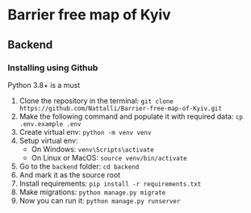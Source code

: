 # Barrier free map of Kyiv

## Backend

### Installing using Github

Python 3.8+ is a must

1. Clone the repository in the terminal:
`git clone https://github.com/Nattalli/Barrier-free-map-of-Kyiv.git`
2. Make the following command and populate it with required data:
`cp .env.example .env`
3. Create virtual env:
`python -m venv venv`
4. Setup virtual env:
    * On Windows: `venv\Scripts\activate`
    * On Linux or MacOS: `source venv/bin/activate`
5. Go to the `backend` folder:
`cd backend`
6. And mark it as the source root 
7. Install requirements: `pip install -r requirements.txt`
8. Make migrations: `python manage.py migrate`  
9. Now you can run it: `python manage.py runserver`
